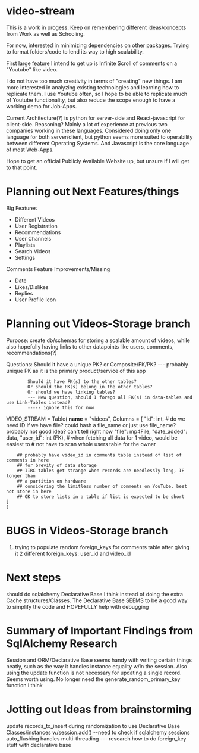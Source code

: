 # video-stream
This is a work in progess. Keep on remembering different ideas/concepts from
Work as well as Schooling.

For now, interested in minimizing dependencies on other packages.
Trying to format folders/code to lend its way to high scalability.

First large feature I intend to get up is Infinite Scroll of comments
on a "Youtube" like video.

I do not have too much creativity in terms of "creating" new things.
I am more interested in analyzing existing technologies and 
learning how to replicate them.
I use Youtube often, so I hope to be able to 
replicate much of Youtube functionality, but also reduce 
the scope enough to have a working demo for Job-Apps.

Current Architecture(?) is python for server-side and React-javascript for client-side.
Reasoning? Mainly a lot of experience at previous two companies working in these languages.
Considered doing only one language for both server/client, but python seems more 
suited to operability between different Operating Systems. And Javascript is the core
language of most Web-Apps.

Hope to get an official Publicly Available Website up, but unsure if I will get to
that point.


# Planning out Next Features/things

Big Features
- Different Videos
- User Registration
- Recommendations
- User Channels
- Playlists
- Search Videos
- Settings

Comments Feature Improvements/Missing
- Date
- Likes/Dislikes
- Replies
- User Profile Icon


# Planning out Videos-Storage branch

Purpose: create db/schemas for storing a scalable amount of videos,
            while also hopefully having links to other datapoints like users, comments,
            recommendations(?)

Questions: Should it have a unique PK? or Composite/FK/PK?
            --- probably unique PK as it is the primary product/service of this app

            Should it have FK(s) to the other tables?
            Or should the FK(s) belong in the other tables?
            Or should we have linking tables?
            --- New question, should I forego all FK(s) in data-tables and use Link-Tables instead?
            ----- ignore this for now
    
VIDEO_STREAM = Table(
    __name__ = "videos",
    Columns = [
        "id": int, # do we need ID if we have file? could hash a file_name or just use file_name? probably not good idea? can't tell right now
        "file": mp4File,
        "date_added": data,
        "user_id": int (FK), # when fetching all data for 1 video, would be easiest to 
        # not have to scan whole users table for the owner
    
        ## probably have video_id in comments table instead of list of comments in here
        ## for brevity of data storage
        ## IIRC tables get strange when records are needlessly long, IE longer than
        ## a partition on hardware
        ## considering the limitless number of comments on YouTube, best not store in here
        ## OK to store lists in a table if list is expected to be short
    ]   
    )

# BUGS in Videos-Storage branch
1) trying to populate random foreign_keys for comments table
after giving it 2 different foreign_keys: user_id and video_id

# Next steps
should do sqlalchemy Declarative Base I think instead of doing
the extra Cache structures/Classes. The Declarative Base SEEMS
to be a good way to simplify the code and HOPEFULLY help with 
debugging

# Summary of Important Findings from SqlAlchemy Research
Session and ORM/Declarative Base
seems handy with writing certain things neatly,
such as the way it handles instance equality w/in the session.
Also using the update function is not necessary for
updating a single record. Seems worth using.
No longer need the generate_random_primary_key function i think

# Jotting out Ideas from brainstorming
update records_to_insert during randomization to use Declarative Base Classes/instances w/session.add()
--need to check if sqlalchemy sessions auto_flushing handles multi-threading
--- research how to do foreign_key stuff with declarative base